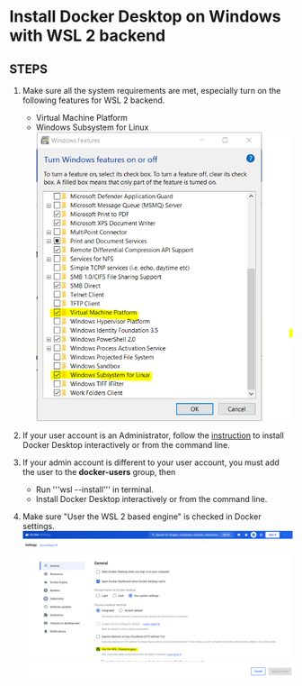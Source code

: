 # Install Docker Desktop on Windows with WSL 2 backend

## STEPS
1. Make sure all the system requirements are met, especially turn on the following features for WSL 2 backend.
    - Virtual Machine Platform
    - Windows Subsystem for Linux
    ![windows_features](image.png)

2. If your user account is an Administrator, follow the [instruction](https://docs.docker.com/desktop/install/windows-install/) to install Docker Desktop interactively or from the command line. 

3. If your admin account is different to your user account, you must add the user to the **docker-users** group, then
    - Run '''wsl --install''' in terminal.
    - Install Docker Desktop interactively or from the command line.

4. Make sure "User the WSL 2 based engine" is checked in Docker settings.
![docker_settings](image-1.png)

